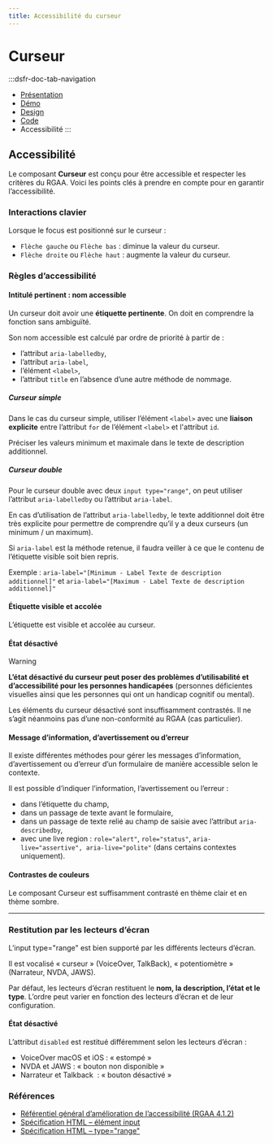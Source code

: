 ```yaml
---
title: Accessibilité du curseur
---
```


# Curseur

:::dsfr-doc-tab-navigation
- [Présentation](../index.md)
- [Démo](../demo/index.md)
- [Design](../design/index.md)
- [Code](../code/index.md)
- Accessibilité
:::

## Accessibilité

Le composant **Curseur** est conçu pour être accessible et respecter les critères du RGAA. Voici les points clés à prendre en compte pour en garantir l’accessibilité.

### Interactions clavier

Lorsque le focus est positionné sur le curseur&nbsp;:

- `Flèche gauche` ou `Flèche bas` : diminue la valeur du curseur.
- `Flèche droite` ou `Flèche haut` : augmente la valeur du curseur.

### Règles d’accessibilité

#### Intitulé pertinent : nom accessible

Un curseur doit avoir une **étiquette pertinente**. On doit en comprendre la fonction sans ambiguïté.

Son nom accessible est calculé par ordre de priorité à partir de&nbsp;: 
- l’attribut `aria-labelledby`,
- l’attribut `aria-label`,
- l’élément `<label>`,
- l’attribut `title` en l’absence d’une autre méthode de nommage.

##### Curseur simple
Dans le cas du curseur simple, utiliser l’élément `<label>` avec une **liaison explicite** entre l’attribut `for` de l’élément `<label>` et l'attribut `id`.

Préciser les valeurs minimum et maximale dans le texte de description additionnel.

##### Curseur double

Pour le curseur double avec deux `input type="range"`, on peut utiliser l’attribut `aria-labelledby` ou l’attribut `aria-label`.

En cas d’utilisation de l’attribut `aria-labelledby`, le texte additionnel doit être très explicite pour permettre de comprendre qu’il y a deux curseurs (un minimum / un maximum).

Si `aria-label` est la méthode retenue, il faudra veiller à ce que le contenu de l’étiquette visible soit bien repris.

Exemple&nbsp;: `aria-label="[Minimum - Label Texte de description additionnel]"` et `aria-label="[Maximum - Label Texte de description additionnel]"`

#### Étiquette visible et accolée

L’étiquette est visible et accolée au curseur.

#### État désactivé

> [!WARNING]
> **L’état désactivé du curseur peut poser des problèmes d’utilisabilité et d’accessibilité pour les personnes handicapées** (personnes déficientes visuelles ainsi que les personnes qui ont un handicap cognitif ou mental).

Les éléments du curseur désactivé sont insuffisamment contrastés. Il ne s’agit néanmoins pas d’une non-conformité au RGAA (cas particulier).

#### Message d’information, d’avertissement ou d’erreur

Il existe différentes méthodes pour gérer les messages d’information, d’avertissement ou d’erreur d’un formulaire de manière accessible selon le contexte.

Il est possible d’indiquer l’information, l’avertissement ou l’erreur&nbsp;:
- dans l’étiquette du champ,
- dans un passage de texte avant le formulaire,
- dans un passage de texte relié au champ de saisie avec l’attribut `aria-describedby`,
- avec une <span lang="en">live region</span>&nbsp;: `role="alert"`, `role="status"`, `aria-live="assertive", aria-live="polite"` (dans certains contextes uniquement).

#### Contrastes de couleurs

Le composant Curseur est suffisamment contrasté en thème clair et en thème sombre.

---

### Restitution par les lecteurs d’écran

L’input type="range" est bien supporté par les différents lecteurs d’écran.

Il est vocalisé «&nbsp;curseur&nbsp;» (VoiceOver, TalkBack), «&nbsp;potentiomètre&nbsp;» (Narrateur, NVDA, JAWS).

Par défaut, les lecteurs d’écran restituent le **nom, la description, l’état et le type**. L’ordre peut varier en fonction des lecteurs d’écran et de leur configuration.

#### État désactivé

L’attribut `disabled` est restitué différemment selon les lecteurs d’écran&nbsp;:
- VoiceOver macOS et iOS&nbsp;: «&nbsp;estompé&nbsp;»
- NVDA et JAWS&nbsp;: «&nbsp;bouton non disponible&nbsp;»
- Narrateur et Talkback &nbsp;: «&nbsp;bouton désactivé&nbsp;» 

### Références

- [Référentiel général d’amélioration de l’accessibilité (RGAA 4.1.2)](https://accessibilite.numerique.gouv.fr/methode/criteres-et-tests/)
- [Spécification HTML – élément input](https://html.spec.whatwg.org/#the-input-element)
- [Spécification HTML – type="range"](https://html.spec.whatwg.org/#range-state-(type=range))